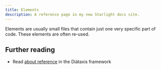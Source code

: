 ```yaml
---
title: Elements
description: A reference page in my new Starlight docs site.
---
```


Elements are usually small files that contain just one very specific part of code. These elements are often re-used.

## Further reading

- Read [about reference](https://diataxis.fr/reference/) in the Diátaxis framework
